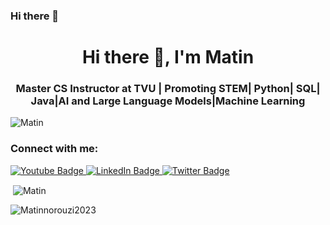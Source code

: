 ### Hi there 👋
<h1 align="center">Hi there 👋, I'm Matin</h1>
<h3 align="center"> Master CS Instructor at TVU | Promoting STEM| Python| SQL| Java|AI and Large Language Models|Machine Learning</h3>

<p align="left"> <img src="https://www.uplooder.net/img/image/84/f30bdfb3668786e4d5d0a982ae9cdafd/1.svg" alt="Matin" /> </p>

<h3 align="left">Connect with me:</h3>
<div id="badges">
  <a href="https://www.youtube.com/channel/UCx6UxN4a9x8NsLbwJqNFyDQ">
    <img src="https://img.shields.io/badge/YouTube-red?style=for-the-badge&logo=youtube&logoColor=white" alt="Youtube Badge"/>
  </a>
  <a href="https://www.linkedin.com/in/matinhajnorouzi/">
    <img src="https://img.shields.io/badge/LinkedIn-blue?style=for-the-badge&logo=linkedin&logoColor=white" alt="LinkedIn Badge"/>
  </a>
  <a href="https://twitter.com/Matinnorouziiii">
    <img src="https://img.shields.io/badge/Twitter-blue?style=for-the-badge&logo=twitter&logoColor=white" alt="Twitter Badge"/>
  </a>
</div>

<p>&nbsp;<img align="center" src="https://github-readme-stats.vercel.app/api?username=Matinnorouzi2023&show_icons=true&locale=en" alt="Matin" /></p>
<p><img align="center" src="https://github-readme-stats.vercel.app/api/top-langs?username=Matinnorouzi2023&show_icons=true&locale=en&layout=compact" alt="Matinnorouzi2023" /></p>
